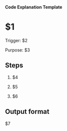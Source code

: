 <!-- $1=Title, $2=Trigger command, $3=Purpose description, $4=Step 1, $5=Step 2, $6=Step 3, $7=Output format description -->

**Code Explanation Template**

# $1

Trigger: $2

Purpose: $3

## Steps

1. $4

2. $5

3. $6

## Output format

$7
